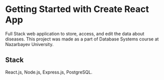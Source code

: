 # Getting Started with Create React App

Full Stack web application to store, access, and edit the data about diseases. This project was made as a part of Database Systems course at Nazarbayev University.  

## Stack
React.js, Node.js, Express.js, PostgreSQL.
